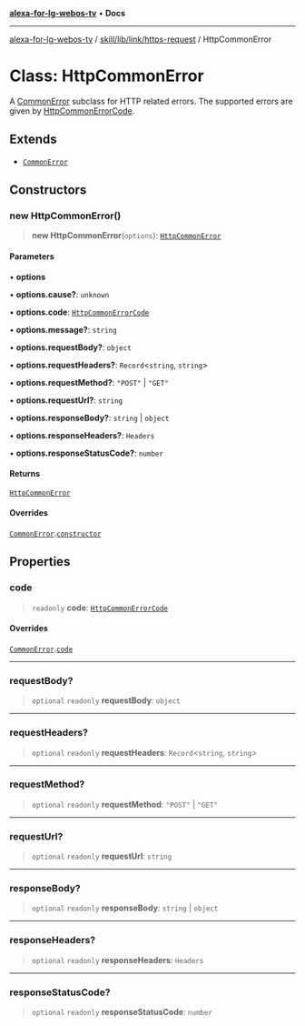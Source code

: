 [**alexa-for-lg-webos-tv**](../../../../../README.md) • **Docs**

***

[alexa-for-lg-webos-tv](../../../../../modules.md) / [skill/lib/link/https-request](../README.md) / HttpCommonError

# Class: HttpCommonError

A [CommonError](../../../../../common/common-error/classes/CommonError.md) subclass for HTTP related
errors. The supported errors are given by [HttpCommonErrorCode](../type-aliases/HttpCommonErrorCode.md).

## Extends

- [`CommonError`](../../../../../common/common-error/classes/CommonError.md)

## Constructors

### new HttpCommonError()

> **new HttpCommonError**(`options`): [`HttpCommonError`](HttpCommonError.md)

#### Parameters

• **options**

• **options.cause?**: `unknown`

• **options.code**: [`HttpCommonErrorCode`](../type-aliases/HttpCommonErrorCode.md)

• **options.message?**: `string`

• **options.requestBody?**: `object`

• **options.requestHeaders?**: `Record`\<`string`, `string`\>

• **options.requestMethod?**: `"POST"` \| `"GET"`

• **options.requestUrl?**: `string`

• **options.responseBody?**: `string` \| `object`

• **options.responseHeaders?**: `Headers`

• **options.responseStatusCode?**: `number`

#### Returns

[`HttpCommonError`](HttpCommonError.md)

#### Overrides

[`CommonError`](../../../../../common/common-error/classes/CommonError.md).[`constructor`](../../../../../common/common-error/classes/CommonError.md#constructors)

## Properties

### code

> `readonly` **code**: [`HttpCommonErrorCode`](../type-aliases/HttpCommonErrorCode.md)

#### Overrides

[`CommonError`](../../../../../common/common-error/classes/CommonError.md).[`code`](../../../../../common/common-error/classes/CommonError.md#code)

***

### requestBody?

> `optional` `readonly` **requestBody**: `object`

***

### requestHeaders?

> `optional` `readonly` **requestHeaders**: `Record`\<`string`, `string`\>

***

### requestMethod?

> `optional` `readonly` **requestMethod**: `"POST"` \| `"GET"`

***

### requestUrl?

> `optional` `readonly` **requestUrl**: `string`

***

### responseBody?

> `optional` `readonly` **responseBody**: `string` \| `object`

***

### responseHeaders?

> `optional` `readonly` **responseHeaders**: `Headers`

***

### responseStatusCode?

> `optional` `readonly` **responseStatusCode**: `number`
